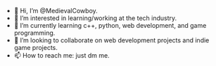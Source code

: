 - 👋 Hi, I’m @MedievalCowboy.
- 👀 I’m interested in learning/working at the tech industry.
- 🌱 I’m currently learning c++, python, web development, and game programming.
- 💞️ I’m looking to collaborate on web development projects and indie game projects.
- 📫 How to reach me: just dm me.

<!---
MedievalCowboy/MedievalCowboy is a ✨ special ✨ repository because its `README.md` (this file) appears on your GitHub profile.
You can click the Preview link to take a look at your changes.
--->

